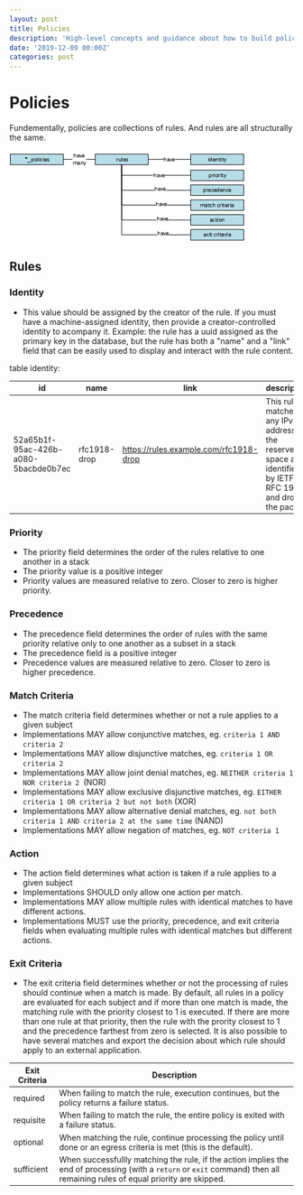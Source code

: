 ```yaml
---
layout: post
title: Policies
description: 'High-level concepts and guidance about how to build policies out of rules so that we can unify many policy engines with portable and composable policies'
date: '2019-12-09 00:00Z'
categories: post
---
```


# Policies

Fundementally, policies are collections of rules.  And rules are all structurally the same.

![Figure 1. Policy rule diagram](../_images/policy-rule-drawing.png "Figure 1. Policy rule diagram")

## Rules

### Identity

* This value should be assigned by the creator of the rule.  If you must have a machine-assigned identity, then provide a creator-controlled identity to acompany it.  Example:  the rule has a uuid assigned as the primary key in the database, but the rule has both a "name" and a "link" field that can be easily used to display and interact with the rule content.

table identity:

|id|name|link|description|
|---|---|---|---|
|52a65b1f-95ac-426b-a080-5bacbde0b7ec|rfc1918-drop|https://rules.example.com/rfc1918-drop |This rule matches any IPv4 address in the reserved space as identified by IETF RFC 1918 and drops the packet|

### Priority

* The priority field determines the order of the rules relative to one another in a stack
* The priority value is a positive integer
* Priority values are measured relative to zero.  Closer to zero is higher priority.

### Precedence

* The precedence field determines the order of rules with the same priority relative only to one another as a subset in a stack
* The precedence field is a positive integer
* Precedence values are measured relative to zero.  Closer to zero is higher precedence.

### Match Criteria

* The match criteria field determines whether or not a rule applies to a given subject 
* Implementations MAY allow conjunctive matches, eg. `criteria 1 AND criteria 2` 
* Implementations MAY allow disjunctive matches, eg. `criteria 1 OR criteria 2`
* Implementations MAY allow joint denial matches, eg. `NEITHER criteria 1 NOR criteria 2 `(NOR)
* Implementations MAY allow exclusive disjunctive matches, eg. `EITHER criteria 1 OR criteria 2 but not both` (XOR)
* Implementations MAY allow alternative denial matches, eg. `not both criteria 1 AND criteria 2 at the same time` (NAND)
* Implementations MAY allow negation of matches, eg. `NOT criteria 1`

### Action

* The action field determines what action is taken if a rule applies to a given subject
* Implementations SHOULD only allow one action per match.
* Implementations MAY allow multiple rules with identical matches to have different actions.
* Implementations MUST use the priority, precedence, and exit criteria fields when evaluating multiple rules with identical matches but different actions.

### Exit Criteria

* The exit criteria field determines whether or not the processing of rules should continue when a match is made.  By default, all rules in a policy are evaluated for each subject and if more than one match is made, the matching rule with the priority closest to 1 is executed.  If there are more than one rule at that priority, then the rule with the prority closest to 1 and the precedence farthest from zero is selected.  It is also possible to have several matches and export the decision about which rule should apply to an external application.

| Exit Criteria | Description |
|---|---|
|required| When failing to match the rule, execution continues, but the policy returns a failure status. |
|requisite|When failing to match the rule, the entire policy is exited with a failure status. |
|optional|When matching the rule, continue processing the policy until done or an egress criteria is met (this is the default). |
|sufficient|When successfullly matching the rule, if the action implies the end of processing (with a `return` or `exit` command) then all remaining rules of equal priority are skipped. |
